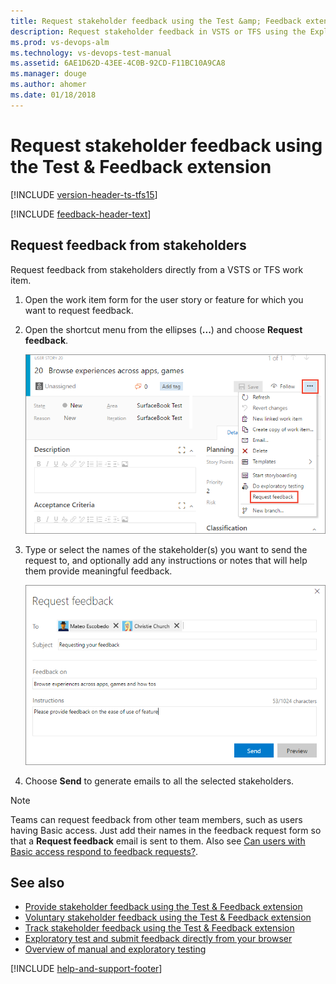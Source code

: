 ```yaml
---
title: Request stakeholder feedback using the Test &amp; Feedback extension
description: Request stakeholder feedback in VSTS or TFS using the Exploratory Testing browser extension
ms.prod: vs-devops-alm
ms.technology: vs-devops-test-manual
ms.assetid: 6AE1D62D-43EE-4C0B-92CD-F11BC10A9CA8
ms.manager: douge
ms.author: ahomer
ms.date: 01/18/2018
---
```


# Request stakeholder feedback using the Test &amp; Feedback extension
 
[!INCLUDE [version-header-ts-tfs15](../_shared/version-header-ts-tfs15.md)] 

[!INCLUDE [feedback-header-text](../_shared/feedback-header-text.md)] 

<a name="request"></a>
## Request feedback from stakeholders

Request feedback from stakeholders directly from a VSTS or TFS work item. 

1. Open the work item form for the user story or feature for which
   you want to request feedback.

1. Open the shortcut menu from the ellipses (**...**) and choose **Request feedback**.

   ![Choosing the Request feedback option](_img/request-stakeholder-feedback/request-stakeholder-feedback-01.png)
   
1. Type or select the names of the stakeholder(s) you want to send 
   the request to, and optionally add any instructions or notes that 
   will help them provide meaningful feedback. 
 
   ![Selecting users and entering instructions](_img/request-stakeholder-feedback/request-stakeholder-feedback-02.png)

1. Choose **Send** to generate emails to all the selected stakeholders.

> [!NOTE]
> Teams can request feedback from other team members, such as users having Basic access. 
> Just add their names in the feedback request form so that a **Request feedback** email is sent to them.
> Also see [Can users with Basic access respond to feedback requests?](provide-stakeholder-feedback.md#non-stakeholder-feedback).

## See also

* [Provide stakeholder feedback using the Test &amp; Feedback extension](provide-stakeholder-feedback.md#provide)
* [Voluntary stakeholder feedback using the Test &amp; Feedback extension](voluntary-stakeholder-feedback.md#voluntary)
* [Track stakeholder feedback using the Test &amp; Feedback extension](track-stakeholder-feedback.md#track)
* [Exploratory test and submit feedback directly from your browser](../getting-started/perform-exploratory-tests.md)
* [Overview of manual and exploratory testing](../index.md)

[!INCLUDE [help-and-support-footer](../_shared/help-and-support-footer.md)] 


